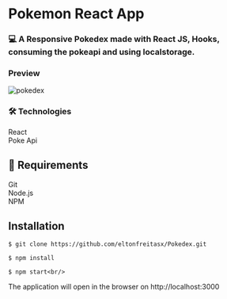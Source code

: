 # Pokemon React App 

### 💻 A Responsive Pokedex made with React JS, Hooks, consuming the pokeapi and using localstorage.

### Preview

![pokedex](https://user-images.githubusercontent.com/76684471/167329535-8acb4915-ca6c-49bc-b366-f091899555c6.png)

### 🛠️ Technologies 
React <br/>
Poke Api

## 🧲 Requirements 
Git<br/>
Node.js <br/>
NPM

## Installation

```
$ git clone https://github.com/eltonfreitasx/Pokedex.git

$ npm install

$ npm start<br/>
```

The application will open in the browser on http://localhost:3000

